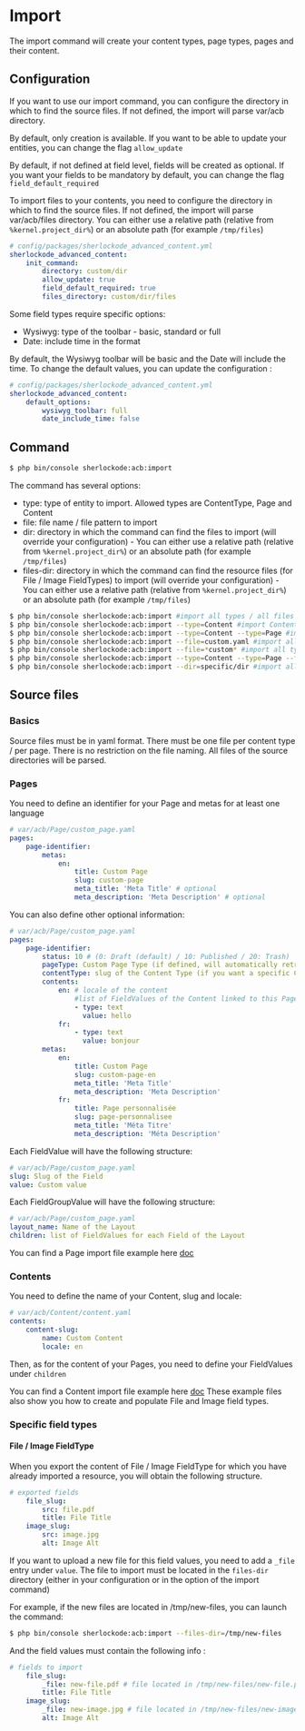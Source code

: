 Import
======

The import command will create your content types, page types, pages and their content.

## Configuration

If you want to use our import command, you can configure the directory in which to find the source files.
If not defined, the import will parse var/acb directory.

By default, only creation is available. If you want to be able to update your entities, you can change the flag `allow_update`

By default, if not defined at field level, fields will be created as optional. If you want your fields to be mandatory by default, you can change the flag `field_default_required`

To import files to your contents, you need to configure the directory in which to find the source files. 
If not defined, the import will parse var/acb/files directory.
You can either use a relative path (relative from `%kernel.project_dir%`) or an absolute path (for example `/tmp/files`)


```yaml
# config/packages/sherlockode_advanced_content.yml
sherlockode_advanced_content:
    init_command:
        directory: custom/dir
        allow_update: true
        field_default_required: true
        files_directory: custom/dir/files
```

Some field types require specific options:
- Wysiwyg: type of the toolbar - basic, standard or full
- Date: include time in the format

By default, the Wysiwyg toolbar will be basic and the Date will include the time.
To change the default values, you can update the configuration : 

```yaml
# config/packages/sherlockode_advanced_content.yml
sherlockode_advanced_content:
    default_options:
        wysiwyg_toolbar: full
        date_include_time: false
```

## Command

```bash
$ php bin/console sherlockode:acb:import
```

The command has several options:
- type: type of entity to import. Allowed types are ContentType, Page and Content
- file: file name / file pattern to import
- dir: directory in which the command can find the files to import (will override your configuration) - You can either use a relative path (relative from `%kernel.project_dir%`) or an absolute path (for example `/tmp/files`)
- files-dir: directory in which the command can find the resource files (for File / Image FieldTypes) to import (will override your configuration) - You can either use a relative path (relative from `%kernel.project_dir%`) or an absolute path (for example `/tmp/files`)

```bash
$ php bin/console sherlockode:acb:import #import all types / all files in custom/dir
$ php bin/console sherlockode:acb:import --type=Content #import Content only / all files in custom/dir
$ php bin/console sherlockode:acb:import --type=Content --type=Page #import Content and Page / all files in custom/dir
$ php bin/console sherlockode:acb:import --file=custom.yaml #import all types / file named custom.yaml in custom/dir
$ php bin/console sherlockode:acb:import --file=*custom* #import all types / all files containing custom within their name in custom/dir
$ php bin/console sherlockode:acb:import --type=Content --type=Page --file=*custom* #import Content and Page / all files containing custom within their name in custom/dir
$ php bin/console sherlockode:acb:import --dir=specific/dir #import all types / all files in specific/dir
```

## Source files

### Basics

Source files must be in yaml format.
There must be one file per content type / per page.
There is no restriction on the file naming. All files of the source directories will be parsed.

### Pages

You need to define an identifier for your Page and metas for at least one language

```yaml
# var/acb/Page/custom_page.yaml
pages:
    page-identifier:
        metas:
            en:
                title: Custom Page
                slug: custom-page
                meta_title: 'Meta Title' # optional
                meta_description: 'Meta Description' # optional
```

You can also define other optional information: 
```yaml
# var/acb/Page/custom_page.yaml
pages:
    page-identifier:
        status: 10 # (0: Draft (default) / 10: Published / 20: Trash)
        pageType: Custom Page Type (if defined, will automatically retrieve the ContentType linked to the PageType)
        contentType: slug of the Content Type (if you want a specific ContentType for this page)
        contents:
            en: # locale of the content
                #list of FieldValues of the Content linked to this Page
                - type: text
                  value: hello
            fr:
                - type: text
                  value: bonjour
        metas:
            en:
                title: Custom Page
                slug: custom-page-en
                meta_title: 'Meta Title'
                meta_description: 'Meta Description'
            fr:
                title: Page personnalisée
                slug: page-personnalisee
                meta_title: 'Méta Titre'
                meta_description: 'Méta Description'
```

Each FieldValue will have the following structure:
```yaml
# var/acb/Page/custom_page.yaml
slug: Slug of the Field
value: Custom value
```

Each FieldGroupValue will have the following structure: 

```yaml
# var/acb/Page/custom_page.yaml
layout_name: Name of the Layout
children: list of FieldValues for each Field of the Layout
```

You can find a Page import file example here [doc](import/Page/custom_page.yaml)


### Contents

You need to define the name of your Content, slug and locale: 

```yaml
# var/acb/Content/content.yaml
contents:
    content-slug:
        name: Custom Content
        locale: en
```

Then, as for the content of your Pages, you need to define your FieldValues under `children`

You can find a Content import file example here [doc](import/Content/standalone_content.yaml)
These example files also show you how to create and populate File and Image field types.


### Specific field types

#### File / Image FieldType

When you export the content of File / Image FieldType for which you have already imported a resource,
you will obtain the following structure.

```yaml
# exported fields
    file_slug:
        src: file.pdf
        title: File Title
    image_slug:
        src: image.jpg
        alt: Image Alt
```

If you want to upload a new file for this field values, you need to add a `_file` entry under `value`.
The file to import must be located in the `files-dir` directory (either in your configuration or in the option of the import command)

For example, if the new files are located in /tmp/new-files, you can launch the command:
 
```bash
$ php bin/console sherlockode:acb:import --files-dir=/tmp/new-files
```

And the field values must contain the following info : 

```yaml
# fields to import
    file_slug:
        _file: new-file.pdf # file located in /tmp/new-files/new-file.pdf
        title: File Title
    image_slug:
        _file: new-image.jpg # file located in /tmp/new-files/new-image.png
        alt: Image Alt
```

